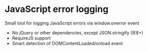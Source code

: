 JavaScript error logging
========================

Small tool for logging JavaScript errors via window.onerror event
- No jQuery or other dependencies, except JSON.stringify (IE8+)
- RequireJS support
- Smart detection of DOMContentLoaded/onload event
